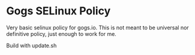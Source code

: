 # Gogs SELinux Policy
Very basic selinux policy for gogs.io. This is not meant to be universal nor definitive policy, just enough to work for me.

Build with update.sh
